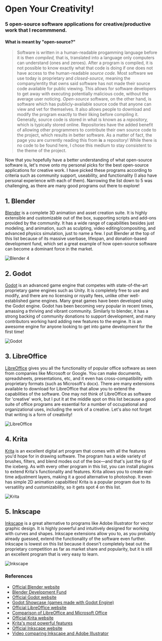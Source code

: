 # Open Your Creativity!

### 5 open-source software applications for creative/productive work that I recommmend.

#### What is meant by "open-source?"
> Software is written in a human-readable progamming language before it is then *compiled,* that is, translated into a language only computers can understand (ones and zeroes). After a program is compiled, it is not possible to know exactly what that code is doing if one does not have access to the human-readable *source code.* Most software we use today is proprietary and *closed-source,* meaning the company/entity that owns said software has not made their source code available for public viewing. This allows for software developers to get away with executing potentially malicious code, without the average user noticing. *Open-source* software, on the other hand, is software which has publicly-available source code that anyone can view and vet for themselves. It also allows people to download and modify the program exactly to their liking before compiling it. Generally, source code is stored in what is known as a *repository,* which is typically stored online. Repositories have the added benefit of allowing other programmers to contribute their own source code to the project, which results in better software. As a matter of fact, the page you are currently reading this from **is** a repository! While there is no code to be found here, I chose this medium to stay consistent to the theme of the project. 

Now that you hopefully have a better understanding of what open-source software is, let's move onto my personal picks for the best open-source applications for creative work. I have picked these programs according to criteria such as community support, useability, and functionality (I also have personal experience with each of them). Narrowing the list down to 5 was challenging, as there are many good programs out there to explore!

## 1. Blender
[Blender](https://www.blender.org/) is a complete 3D animation and asset creation suite. It is highly extensible and customizable out of the box, supporting scripts and add-ons provided by the community. It has a wide range of capabilities besides just modeling, and animation, such as sculpting, video editing/compositing, and advanced physics simulation, just to name a few. I put Blender at the top of this list because of its massive userbase, lifespan, and donation-based development fund, which set a great example of how open-source software can become a dominant force in the market.

![Blender 4](https://docs.blender.org/manual/en/latest/_images/getting-started_about_introduction_screenshot.jpg)

## 2. Godot
[Godot](https://godotengine.org/) is an advanced game engine that competes with state-of-the-art proprietary game engines such as Unity. It is completely free to use and modify, and there are no licensing or royalty fees, unlike other well-established game engines. Many great games have been developed using the Godot engine. Godot has been becoming very popular in recent times, amassing a thriving and vibrant community. Similarly to blender, it has a strong backing of community donations to support development, and many contributors working hard adding new features to the engine. It is an awesome engine for anyone looking to get into game development for the first time!

![Godot](https://upload.wikimedia.org/wikipedia/commons/e/e3/Godot3.4.png)

## 3. LibreOffice
[LibreOffice](https://www.libreoffice.org/) gives you all the functionality of popular office software as seen from companies like Microsoft or Google. You can make documents, spreadsheets, presentations, etc, and it even has cross-compatibility with proprietary formats (such as Microsoft's docx). There are many extensions available to download for LibreOffice that allow you to extend the capabilities of the software. One may not think of LibreOffice as software for 'creative' work, but I put it at the middle spot on this list because a good suite of office programs are essential for a number of occupational and organizational uses, including the work of a creative. Let's also not forget that writing is a form of creativity!

![LibreOffice](https://cdn.fosstodon.org/media_attachments/files/110/694/627/646/411/115/original/c72987d48147fe99.png)

## 4. Krita
[Krita](https://krita.org/en/) is an excellent digital art program that comes with all the features you'd hope for in drawing software. The program has a wide variety of brushes, filters, and blend modes out of the box—and that's just the tip of the iceberg. As with every other program in this list, you can install plugins to extend Krita's functionality and features. Krita allows you to create real-time adjustment layers, making it a good alternative to photoshop. It even has simple 2D animation capabilties! Krita is a popular program due to its versatility and customizability, so it gets spot 4 on this list.

![Krita](https://cdn.kde.org/screenshots/krita/splash.png)

## 5. Inkscape
[Inkscape](https://inkscape.org/) is a great alternative to programs like Adobe Illustrator for vector graphic design. It is highly powerful and intuitively designed for working with curves and shapes. Inkscape extensions allow you to, as you probably already guessed, extend the functionality of the software even further. Inkscape is lowest on this list because it doesn't completely beat out the proprietary competition as far as market share and popularity, but it is still an excellent program that is very easy to learn.

![Inkscape](https://wiki.inkscape.org/wiki/images/b/b8/Outline_Overlay_Preview.png)

### References

- [Official Blender website](https://www.blender.org/)
- [Blender Development Fund](https://fund.blender.org/)
- [Official Godot website](https://godotengine.org/)
- [Godot Showcase (games made with Godot Engine)](https://godotengine.org/showcase/)
- [Official LibreOffice website](https://www.libreoffice.org/)
- [Comparison of LibreOffice and Microsoft Office](https://wiki.documentfoundation.org/Feature_Comparison:_LibreOffice_-_Microsoft_Office)
- [Official Krita website](https://krita.org/en/)
- [Krita's most powerful features](https://www.extremraym.com/en/krita-2-9-2-top-features/)
- [Official Inkscape website](https://inkscape.org/)
- [Video comparing Inkscape and Adobe Illustrator](https://www.youtube.com/watch?v=3TXX10LdrhA)

